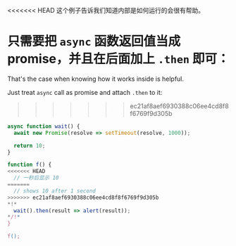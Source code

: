 
<<<<<<< HEAD
这个例子告诉我们知道内部是如何运行的会很有帮助。

只需要把 `async` 函数返回值当成 promise，并且在后面加上 `.then` 即可：
=======
That's the case when knowing how it works inside is helpful.

Just treat `async` call as promise and attach `.then` to it:
>>>>>>> ec21af8aef6930388c06ee4cd8f8f6769f9d305b
```js run
async function wait() {
  await new Promise(resolve => setTimeout(resolve, 1000));

  return 10;
}

function f() {
<<<<<<< HEAD
  // 一秒后显示 10
=======
  // shows 10 after 1 second
>>>>>>> ec21af8aef6930388c06ee4cd8f8f6769f9d305b
*!*
  wait().then(result => alert(result));
*/!*
}

f();
```
